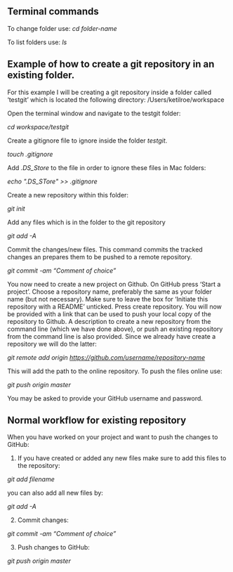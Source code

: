 
## Terminal commands

To change folder use:  *cd folder-name*

To list folders use: *ls*



## Example of how to create a git repository in an existing folder.

For this example I will be creating a git repository inside a folder called ‘testgit’ which is located the following directory:  /Users/ketilroe/workspace

Open the terminal window and navigate to the testgit folder:

*cd workspace/testgit*


Create a gitignore file to ignore inside the folder *testgit*. 

*touch .gitignore*

Add *.DS_Store* to the file in order to ignore these files in Mac folders:

*echo ".DS_STore" >> .gitignore*

Create a new repository within this folder:

*git init*

Add any files which is in the folder to the git repository

*git add -A*

Commit the changes/new files. This command commits the tracked changes an prepares them to be pushed to a remote repository.

*git commit -am “Comment of choice”*


You now need to create a new project on Github. On GitHub press ‘Start a project’. Choose a repository name, preferably the same as your folder name (but not necessary). Make sure to leave the box for ‘Initiate this repository with a README’ unticked.  Press create repository. You will now be provided with a link that can be used to push your local copy of the repository to Github. A description to create a new repository from the command line (which we have done above), or push an existing repository from the command line is also provided. Since we already have create a repository we will do the latter:

*git remote add origin https://github.com/username/repository-name*

This will add the path to the online repository. To push the files online use:

*git push origin master*

You may be asked to provide your GitHub username and password.


## Normal workflow for existing repository

When you have worked on your project and want to push the changes to GitHub:

1. If you have created or added any new files make sure to add this files to the repository:

*git add filename*

you can also add all new files by:

*git add -A*

2. Commit changes:

*git commit -am “Comment of choice”*


3. Push changes to GitHub:

*git push origin master*
